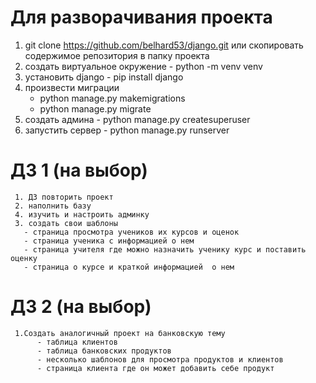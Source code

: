 # Для разворачивания проекта
1. git clone https://github.com/belhard53/django.git
   или скопировать содержимое репозитория в папку проекта
 2. создать виртуальное окружение - python -m venv venv
 3. установить django - pip install django
 4. произвести миграции 
       - python manage.py makemigrations
       - python manage.py migrate
  5. создать админа - python manage.py createsuperuser
  6. запустить сервер - python manage.py runserver
  

# ДЗ 1 (на выбор)
     1. ДЗ повторить проект
     2. наполнить базу
     4. изучить и настроить админку
     3. создать свои шаблоны 
       - страница просмотра учеников их курсов и оценок
       - страница ученика с информацией о нем
       - страница учителя где можно назначить ученику курс и поставить оценку
       - страница о курсе и краткой информацией  о нем

# ДЗ 2 (на выбор)
     1.Создать аналогичный проект на банковскую тему
          - таблица клиентов
          - таблица банковских продуктов 
          - несколько шаблонов для просмотра продуктов и клиентов
          - страница клиента где он может добавить себе продукт
    
  
  
